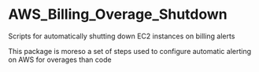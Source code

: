 # AWS_Billing_Overage_Shutdown
Scripts for automatically shutting down EC2 instances on billing alerts

This package is moreso a set of steps used to configure automatic alerting on AWS for overages than code
